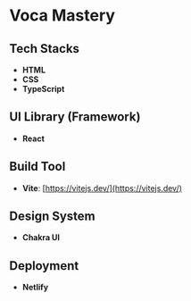 # Voca Mastery
## Tech Stacks

- **HTML**
- **CSS**
- **TypeScript**

## UI Library (Framework)

- **React**

## Build Tool

- **Vite**: [https://vitejs.dev/](https://vitejs.dev/)

## Design System

- **Chakra UI**

## Deployment

- **Netlify**


